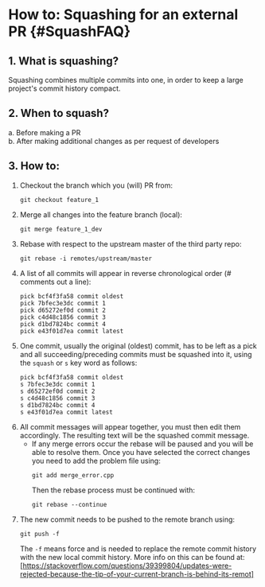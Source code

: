 # How to: Squashing for an external PR {#SquashFAQ}
## 1. What is squashing?
Squashing combines multiple commits into one, in order to keep a large project's commit history compact.
## 2. When to squash?
a. Before making a PR  
b. After making additional changes as per request of developers
## 3. How to:
1. Checkout the branch which you (will) PR from:   
    ```
    git checkout feature_1
    ```
2. Merge all changes into the feature branch (local):  
    ```
    git merge feature_1_dev
    ```
3. Rebase with respect to the upstream master of the third party repo:   
    ```
    git rebase -i remotes/upstream/master
    ```
4. A list of all commits will appear in reverse chronological order (\# comments out a line):   
    ```
    pick bcf4f3fa58 commit oldest
    pick 7bfec3e3dc commit 1
    pick d65272ef0d commit 2
    pick c4d48c1856 commit 3
    pick d1bd7824bc commit 4
    pick e43f01d7ea commit latest
    ```
5. One commit, usually the original (oldest) commit, has to be left as a pick and all succeeding/preceding commits must be squashed into it, using the ```squash``` or ```s``` key word as follows:
    ```
    pick bcf4f3fa58 commit oldest
    s 7bfec3e3dc commit 1
    s d65272ef0d commit 2
    s c4d48c1856 commit 3
    s d1bd7824bc commit 4
    s e43f01d7ea commit latest
    ```
6. All commit messages will appear together, you must then edit them accordingly. The resulting text will be the squashed commit message.  
    * If any merge errors occur the rebase will be paused and you will be able to resolve them. Once you have selected the correct changes you need to add the problem file using:  
        ```
        git add merge_error.cpp
        ```
        Then the rebase process must be continued with:
        ```
        git rebase --continue
        ```
7. The new commit needs to be pushed to the remote branch using:
    ```
    git push -f
    ```
    The ```-f``` means force and is needed to replace the remote commit history with the new local commit history. More info on this can be found at: [https://stackoverflow.com/questions/39399804/updates-were-rejected-because-the-tip-of-your-current-branch-is-behind-its-remot]
    